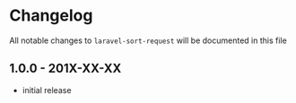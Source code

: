 # Changelog

All notable changes to `laravel-sort-request` will be documented in this file

## 1.0.0 - 201X-XX-XX

- initial release
